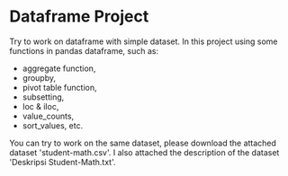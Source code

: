 # Dataframe Project
Try to work on dataframe with simple dataset.
In this project using some functions in pandas dataframe, such as:
- aggregate function, 
- groupby, 
- pivot table function, 
- subsetting, 
- loc & iloc,
- value_counts,
- sort_values, etc.

You can try to work on the same dataset, please download the attached dataset 'student-math.csv'. I also attached the description of the dataset 'Deskripsi Student-Math.txt'.
